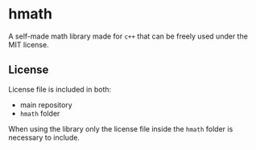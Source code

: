 # hmath
A self-made math library made for `c++` that can be freely used under the MIT license.

## License
License file is included in both:
- main repository
- `hmath` folder

When using the library only the license file inside the `hmath` folder is necessary to include. 
